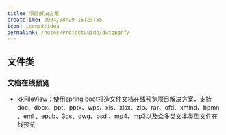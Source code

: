 ```yaml
---
title: 项目解决方案
createTime: 2024/08/29 15:23:55
icon: icons8:idea
permalink: /notes/ProjectGuide/dwtqpgnf/
---
```


## 文件类

### 文档在线预览

- [kkFileView](https://gitee.com/kekingcn/file-online-preview)：使用spring boot打造文件文档在线预览项目解决方案，支持doc、docx、ppt、pptx、wps、xls、xlsx、zip、rar、ofd、xmind、bpmn 、eml 、epub、3ds、dwg、psd 、mp4、mp3以及众多类文本类型文件在线预览
